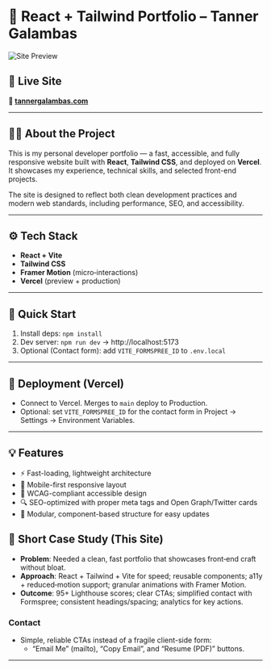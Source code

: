 # 🧠 React + Tailwind Portfolio – Tanner Galambas

![Site Preview](https://www.tannergalambas.com/og-image.png) <!-- Optional: Replace with a screenshot or remove -->

## 📍 Live Site
**🔗 [tannergalambas.com](https://www.tannergalambas.com)**

---

## 🧑‍💻 About the Project

This is my personal developer portfolio — a fast, accessible, and fully responsive website built with **React**, **Tailwind CSS**, and deployed on **Vercel**. It showcases my experience, technical skills, and selected front-end projects.

The site is designed to reflect both clean development practices and modern web standards, including performance, SEO, and accessibility.

---

## ⚙️ Tech Stack

- **React + Vite**
- **Tailwind CSS**
- **Framer Motion** (micro‑interactions)
- **Vercel** (preview + production)

---

## 🔧 Quick Start

1) Install deps: `npm install`
2) Dev server: `npm run dev` → http://localhost:5173
3) Optional (Contact form): add `VITE_FORMSPREE_ID` to `.env.local`

---

## 🚀 Deployment (Vercel)

- Connect to Vercel. Merges to `main` deploy to Production.
- Optional: set `VITE_FORMSPREE_ID` for the contact form in Project → Settings → Environment Variables.


---

## 💡 Features

- ⚡️ Fast-loading, lightweight architecture
- 📱 Mobile-first responsive layout
- 🦮 WCAG-compliant accessible design
- 🔍 SEO-optimized with proper meta tags and Open Graph/Twitter cards
- 🧩 Modular, component-based structure for easy updates

## 🧾 Short Case Study (This Site)

- **Problem**: Needed a clean, fast portfolio that showcases front‑end craft without bloat.
- **Approach**: React + Tailwind + Vite for speed; reusable components; a11y + reduced‑motion support; granular animations with Framer Motion.
- **Outcome**: 95+ Lighthouse scores; clear CTAs; simplified contact with Formspree; consistent headings/spacing; analytics for key actions.

### Contact

- Simple, reliable CTAs instead of a fragile client-side form:
  - “Email Me” (mailto), “Copy Email”, and “Resume (PDF)” buttons.

---

